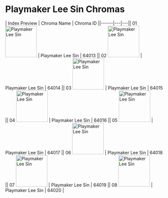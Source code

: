 # Playmaker Lee Sin Chromas

| Index  Preview | Chroma Name | Chroma ID ||------|---|---|| 01  <img src='https://raw.communitydragon.org/latest/plugins/rcp-be-lol-game-data/global/default/v1/champion-chroma-images/64/64013.png' alt='Playmaker Lee Sin' width='100'> | Playmaker Lee Sin | 64013 || 02  <img src='https://raw.communitydragon.org/latest/plugins/rcp-be-lol-game-data/global/default/v1/champion-chroma-images/64/64014.png' alt='Playmaker Lee Sin' width='100'> | Playmaker Lee Sin | 64014 || 03  <img src='https://raw.communitydragon.org/latest/plugins/rcp-be-lol-game-data/global/default/v1/champion-chroma-images/64/64015.png' alt='Playmaker Lee Sin' width='100'> | Playmaker Lee Sin | 64015 || 04  <img src='https://raw.communitydragon.org/latest/plugins/rcp-be-lol-game-data/global/default/v1/champion-chroma-images/64/64016.png' alt='Playmaker Lee Sin' width='100'> | Playmaker Lee Sin | 64016 || 05  <img src='https://raw.communitydragon.org/latest/plugins/rcp-be-lol-game-data/global/default/v1/champion-chroma-images/64/64017.png' alt='Playmaker Lee Sin' width='100'> | Playmaker Lee Sin | 64017 || 06  <img src='https://raw.communitydragon.org/latest/plugins/rcp-be-lol-game-data/global/default/v1/champion-chroma-images/64/64018.png' alt='Playmaker Lee Sin' width='100'> | Playmaker Lee Sin | 64018 || 07  <img src='https://raw.communitydragon.org/latest/plugins/rcp-be-lol-game-data/global/default/v1/champion-chroma-images/64/64019.png' alt='Playmaker Lee Sin' width='100'> | Playmaker Lee Sin | 64019 || 08  <img src='https://raw.communitydragon.org/latest/plugins/rcp-be-lol-game-data/global/default/v1/champion-chroma-images/64/64020.png' alt='Playmaker Lee Sin' width='100'> | Playmaker Lee Sin | 64020 |